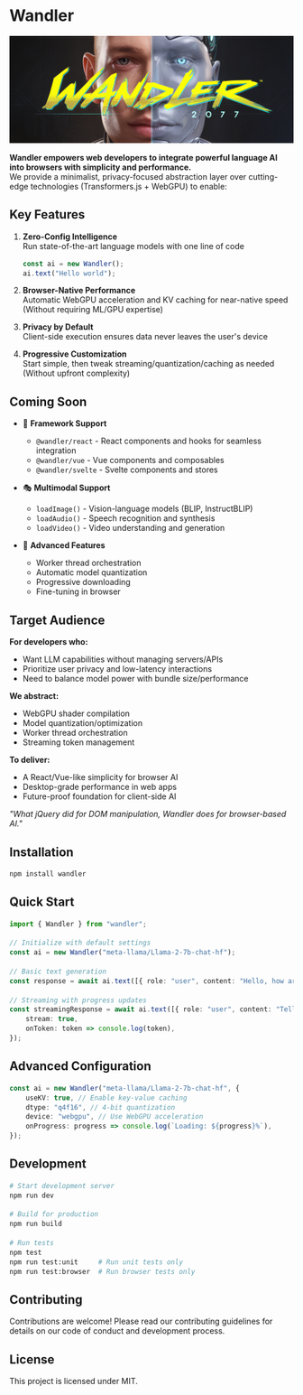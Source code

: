 # Wandler

<p align="center">
  <img src="assets/logo/wandler_v1.png" alt="Wandler Logo">
</p>

**Wandler empowers web developers to integrate powerful language AI into browsers with simplicity
and performance.**  
We provide a minimalist, privacy-focused abstraction layer over cutting-edge technologies
(Transformers.js + WebGPU) to enable:

## Key Features

1. **Zero-Config Intelligence**  
   Run state-of-the-art language models with one line of code

   ```typescript
   const ai = new Wandler();
   ai.text("Hello world");
   ```

2. **Browser-Native Performance**  
   Automatic WebGPU acceleration and KV caching for near-native speed  
   (Without requiring ML/GPU expertise)

3. **Privacy by Default**  
   Client-side execution ensures data never leaves the user's device

4. **Progressive Customization**  
   Start simple, then tweak streaming/quantization/caching as needed  
   (Without upfront complexity)

## Coming Soon

- 🎨 **Framework Support**

  - `@wandler/react` - React components and hooks for seamless integration
  - `@wandler/vue` - Vue components and composables
  - `@wandler/svelte` - Svelte components and stores

- 🎭 **Multimodal Support**

  - `loadImage()` - Vision-language models (BLIP, InstructBLIP)
  - `loadAudio()` - Speech recognition and synthesis
  - `loadVideo()` - Video understanding and generation

- 🚀 **Advanced Features**
  - Worker thread orchestration
  - Automatic model quantization
  - Progressive downloading
  - Fine-tuning in browser

## Target Audience

**For developers who:**

- Want LLM capabilities without managing servers/APIs
- Prioritize user privacy and low-latency interactions
- Need to balance model power with bundle size/performance

**We abstract:**

- WebGPU shader compilation
- Model quantization/optimization
- Worker thread orchestration
- Streaming token management

**To deliver:**

- A React/Vue-like simplicity for browser AI
- Desktop-grade performance in web apps
- Future-proof foundation for client-side AI

_"What jQuery did for DOM manipulation, Wandler does for browser-based AI."_

## Installation

```bash
npm install wandler
```

## Quick Start

```typescript
import { Wandler } from "wandler";

// Initialize with default settings
const ai = new Wandler("meta-llama/Llama-2-7b-chat-hf");

// Basic text generation
const response = await ai.text([{ role: "user", content: "Hello, how are you?" }]);

// Streaming with progress updates
const streamingResponse = await ai.text([{ role: "user", content: "Tell me a story" }], {
	stream: true,
	onToken: token => console.log(token),
});
```

## Advanced Configuration

```typescript
const ai = new Wandler("meta-llama/Llama-2-7b-chat-hf", {
	useKV: true, // Enable key-value caching
	dtype: "q4f16", // 4-bit quantization
	device: "webgpu", // Use WebGPU acceleration
	onProgress: progress => console.log(`Loading: ${progress}%`),
});
```

## Development

```bash
# Start development server
npm run dev

# Build for production
npm run build

# Run tests
npm test
npm run test:unit     # Run unit tests only
npm run test:browser  # Run browser tests only
```

## Contributing

Contributions are welcome! Please read our contributing guidelines for details on our code of
conduct and development process.

## License

This project is licensed under MIT.
